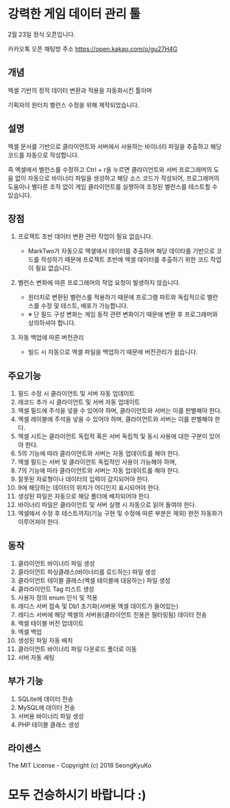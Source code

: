 강력한 게임 데이터 관리 툴
==========================

2월 23일 정식 오픈입니다.

카카오톡 오픈 채팅방 주소 https://open.kakao.com/o/gu27H4G

개념
-------------

엑셀 기반의 정적 데이터 변환과 적용을 자동화시킨 툴이며

기획자의 원터치 벨런스 수정을 위해 제작되었습니다.

설명
-------------

엑셀 문서를 기반으로 클라이언트와 서버에서 사용하는 바이너리 파일을 추출하고 해당 코드를 자동으로 작성합니다.


즉 엑셀에서 벨런스를 수정하고 Ctrl + r을 누르면 클라이언트와 서버 프로그래머의 도움 없이 자동으로 바이너리 파일을 생성하고 해당 소스 코드가 작성되어, 프로그래머의 도움이나 별다른 조작 없이 게임 클라이언트를 실행하여 조정된 벨런스를 테스트할 수 있습니다.

장점
-------------

1. 프로젝트 초반 데이터 변환 관련 작업이 필요 없습니다.
	- MarkTwo가 자동으로 엑셀에서 데이터를 추출하며 해당 데이타를 기반으로 코드를 작성하기 때문에 프로젝트 초반에 엑셀 데이터를 추출하기 위한 코드 작업이 필요 없습니다.

2. 벨런스 변화에 따른 프로그래머의 작업 요청이 발생하지 않습니다.
	- 원터치로 변환된 벨런스를 적용하기 때문에 프로그램 파트와 독립적으로 벨런스를 수정 및 테스트, 배포가 가능합니다.
	- ※ 단 필드 구성 변화는 게임 동작 관련 변화이기 때문에 변환 후 프로그래머와 상의하셔야 합니다.

3. 자동 백업에 따른 버전관리
	- 빌드 시 자동으로 엑셀 파일을 백업하기 때문에 버전관리가 쉽습니다.


주요기능
-------------
1. 필드 수정 시 클라이언트 및 서버 자동 업데이트
2. 레코드 추가 시 클라이언트 및 서버 자동 업데이트
3. 엑셀 필드에 주석을 넣을 수 있어야 하며, 클라이언트와 서버는 이를 판별해야 한다.
4. 엑셀 레이블에 주석을 넣을 수 있어야 하며, 클라이언트와 서버는 이를 판별해야 한다.
5. 엑셀 시트는 클라이언트 독립적 혹은 서버 독립적 및 동시 사용에 대한 구분이 있어야 한다.
6. 5의 기능에 따라 클라이언트와 서버는 자동 업데이트를 해야 한다.
7. 엑셀 필드는 서버 및 클라이언트 독립적인 사용이 가능해야 하며,
8. 7의 기능에 따라 클라이언트와 서버는 자동 업데이트를  해야 한다.
9. 잘못된 자료형이나 데이터의 입력이 감지되어야 한다.
10. 9에 해당하는 데이터의 위치가 어디인지 표시되어야 한다.
11. 생성된 파일은 자동으로 해당 폴더에 배치되어야 한다.
12. 바이너리 파일은 클라이언트 및 서버 실행 시 자동으로 읽어 들여야 한다.
13. 엑셀에서 수정 후 테스트까지(기능 구현 및 수정에 따른 부분은 제외) 완전 자동화가 이루어져야 한다.

동작
-------------
1. 클라이언트 바이너리 파일 생성
2. 클라이언트 파싱클래스(바이너리를 로드하는) 파일 생성
3. 클라이언트 테이블 클래스(엑셀 테이블에 대응하는) 파일 생성
4. 클라라이언트 Tag 리스트 생성
5. 사용자 정의 enum 인식 및 적용
6. 레디스 서버 접속 및 Db1 초기화(서버용 엑셀 데이트가 들어있는)
7. 레디스 서버에 해당 엑셀의 서버용(클라이언트 전용은 필터링됨) 데이터 전송
8. 엑셀 테이블 버전 업데이트
9. 엑셀 백업
10. 생성된 파일 자동 배치
11. 클라이언트 바이너리 파일 다운로드 폴더로 이동
12. 서버 자동 세팅


부가 기능
-------------
1. SQLite에 데이터 전송
2. MySQL에 데이터 전송
3. 서버용 바이너리 파일 생성
4. PHP 테이블 클래스 생성


라이센스 
-------------
The MIT License - Copyright (c) 2018 SeongKyuKo


모두 건승하시기 바랍니다 :)
============================
